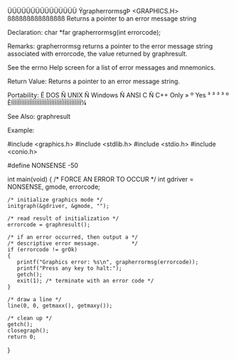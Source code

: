  ÜÜÜÜÜÜÜÜÜÜÜÜÜÜÜ
 ÝgrapherrormsgÞ                 <GRAPHICS.H>
 ßßßßßßßßßßßßßßß
 Returns a pointer to an error message string

 Declaration:  char *far grapherrormsg(int errorcode);

 Remarks:
grapherrormsg returns a pointer to the error message string associated with
errorcode, the value returned by graphresult.

See the errno Help screen for a list of error messages and mnemonics.

 Return Value:
Returns a pointer to an error message string.

 Portability:
 É DOS Ñ UNIX Ñ Windows Ñ ANSI C Ñ C++ Only »
 º Yes ³      ³         ³        ³          º
 ÈÍÍÍÍÍÏÍÍÍÍÍÍÏÍÍÍÍÍÍÍÍÍÏÍÍÍÍÍÍÍÍÏÍÍÍÍÍÍÍÍÍÍ¼

 See Also:
  graphresult

 Example:

 #include <graphics.h>
 #include <stdlib.h>
 #include <stdio.h>
 #include <conio.h>

 #define NONSENSE -50

 int main(void)
 {
    /* FORCE AN ERROR TO OCCUR */
    int gdriver = NONSENSE, gmode, errorcode;

    /* initialize graphics mode */
    initgraph(&gdriver, &gmode, "");

    /* read result of initialization */
    errorcode = graphresult();

    /* if an error occurred, then output a */
    /* descriptive error message.          */
    if (errorcode != grOk)
    {
       printf("Graphics error: %s\n", grapherrormsg(errorcode));
       printf("Press any key to halt:");
       getch();
       exit(1); /* terminate with an error code */
    }

    /* draw a line */
    line(0, 0, getmaxx(), getmaxy());

    /* clean up */
    getch();
    closegraph();
    return 0;
 }

